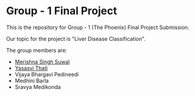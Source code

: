 # Group - 1 Final Project 

This is the repository for Group - 1 (The Phoenix) Final Project Submission.

Our topic for the project is "Liver Disease Classification".

The group members are:
- [Merishna Singh Suwal](https://www.linkedin.com/in/merishna-ss/)
- [Yasasvi Thati](https://www.linkedin.com/in/yasasvi-thati-27a3671a1/)
- Vijaya Bhargavi Pedineedi
- Medhini Barla
- Sravya Medikonda

